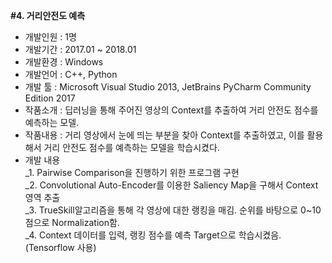 <b>#4. 거리안전도 예측</b> <br>
- 개발인원 : 1명 <br>
- 개발기간 : 2017.01 ~ 2018.01 <br>
- 개발환경 : Windows <br>
- 개발언어 : C++, Python <br>
- 개발 툴  : Microsoft Visual Studio 2013, JetBrains PyCharm Community Edition 2017 <br>
- 작품소개 : 딥러닝을 통해 주어진 영상의 Context를 추출하여 거리 안전도 점수를 예측하는 모델. <br>
- 작품내용 : 거리 영상에서 눈에 띄는 부분을 찾아 Context를 추출하였고, 이를 활용해서 거리 안전도 점수를 예측하는 모델을 학습시켰다. <br>
- 개발 내용 <br>
_1. Pairwise Comparison을 진행하기 위한 프로그램 구현 <br>
_2. Convolutional Auto-Encoder를 이용한 Saliency Map을 구해서 Context영역 추출 <br>
_3. TrueSkill알고리즘을 통해 각 영상에 대한 랭킹을 매김. 순위를 바탕으로 0~10점으로 Normalization함. <br>
_4. Context 데이터를 입력, 랭킹 점수를 예측 Target으로 학습시켰음. <br>
(Tensorflow 사용) <br>
